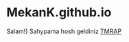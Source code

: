 
# MekanK.github.io

Salam!) Sahypama hosh geldiniz
[TMRAP](https://MekanK.github.io/TMRAP/ "ilkinji saydym")
